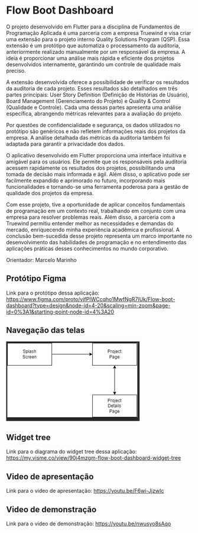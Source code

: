 # Flow Boot Dashboard
O projeto desenvolvido em Flutter para a disciplina de Fundamentos de Programação Aplicada é uma parceria com a empresa Truewind e visa criar uma extensão para o projeto interno Quality Solutions Program (QSP). Essa extensão é um protótipo que automatiza o processamento da auditoria, anteriormente realizado manualmente por um responsável da empresa. A ideia é proporcionar uma análise mais rápida e eficiente dos projetos desenvolvidos internamente, garantindo um controle de qualidade mais preciso.

A extensão desenvolvida oferece a possibilidade de verificar os resultados da auditoria de cada projeto. Esses resultados são detalhados em três partes principais: User Story Definition (Definição de Histórias de Usuário), Board Management (Gerenciamento do Projeto) e Quality & Control (Qualidade e Controle). Cada uma dessas partes apresenta uma análise específica, abrangendo métricas relevantes para a avaliação do projeto.

Por questões de confidencialidade e segurança, os dados utilizados no protótipo são genéricos e não refletem informações reais dos projetos da empresa. A análise detalhada das métricas da auditoria também foi adaptada para garantir a privacidade dos dados.

O aplicativo desenvolvido em Flutter proporciona uma interface intuitiva e amigável para os usuários. Ele permite que os responsáveis pela auditoria acessem rapidamente os resultados dos projetos, possibilitando uma tomada de decisão mais informada e ágil. Além disso, o aplicativo pode ser facilmente expandido e aprimorado no futuro, incorporando mais funcionalidades e tornando-se uma ferramenta poderosa para a gestão de qualidade dos projetos da empresa.

Com esse projeto, tive a oportunidade de aplicar conceitos fundamentais de programação em um contexto real, trabalhando em conjunto com uma empresa para resolver problemas reais. Além disso, a parceria com a Truewind permitiu  entender melhor as necessidades e demandas do mercado, enriquecendo minha experiência acadêmica e profissional. A conclusão bem-sucedida desse projeto representa um marco importante no desenvolvimento das habilidades de programação e no entendimento das aplicações práticas desses conhecimentos no mundo corporativo.

Orientador: Marcelo Marinho

## Protótipo Figma
Link para o protótipo dessa aplicação: https://www.figma.com/proto/vjfPIWCcqho1MwfNgR7lUk/Flow-boot-dashboard?type=design&node-id=4-20&scaling=min-zoom&page-id=0%3A1&starting-point-node-id=4%3A20

## Navegação das telas
![alt text](https://github.com/holgash/FBD/blob/master/navega%C3%A7%C3%A3o%20telas.PNG)

## Widget tree
Link para o diagrama do widget tree dessa aplicação: https://my.visme.co/view/90j4mzgm-flow-boot-dashboard-widget-tree

## Video de apresentação
Link para o video de apresentação: https://youtu.be/F6wi-JjzwIc

## Video de demonstração
Link para o video de demonstração: https://youtu.be/nwusyo8sAqo
